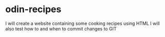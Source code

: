 # odin-recipes
I will create a website containing some cooking recipes using HTML
I will also test how to and when to commit changes to GIT